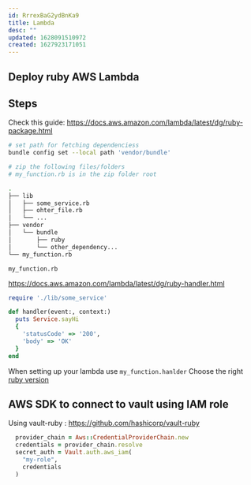 ```yaml
---
id: RrrexBaG2ydBnKa9
title: Lambda
desc: ""
updated: 1628091510972
created: 1627923171051
---
```


## Deploy ruby AWS Lambda

## Steps

Check this guide: https://docs.aws.amazon.com/lambda/latest/dg/ruby-package.html

```bash
# set path for fetching dependenciess
bundle config set --local path 'vendor/bundle'

# zip the following files/folders
# my_function.rb is in the zip folder root

.
├── lib
│   ├── some_service.rb
│   ├── ohter_file.rb
│   └── ...
├── vendor
│   └── bundle
│       ├── ruby
│       └── other_dependency...
└── my_function.rb
```

`my_function.rb`

https://docs.aws.amazon.com/lambda/latest/dg/ruby-handler.html

```ruby
require './lib/some_service'

def handler(event:, context:)
  puts Service.sayHi
  {
    'statusCode' => '200',
    'body' => 'OK'
  }
end
```

When setting up your lambda use `my_function.hanlder`
Choose the right [ruby version](https://docs.aws.amazon.com/lambda/latest/dg/lambda-ruby.html)

## AWS SDK to connect to vault using IAM role

Using vault-ruby : https://github.com/hashicorp/vault-ruby

```ruby
  provider_chain = Aws::CredentialProviderChain.new
  credentials = provider_chain.resolve
  secret_auth = Vault.auth.aws_iam(
    "my-role",
    credentials
  )
```
